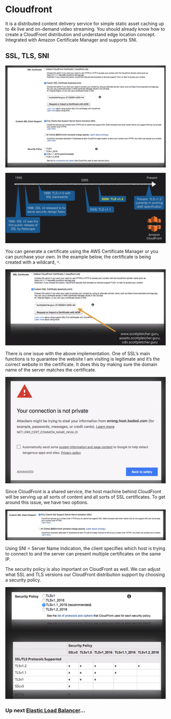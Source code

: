 # Cloudfront

It is a distributed content delivery service for simple static asset caching up to 4k live and on-demand video streaming. You should already know how to create a CloudFront distribution and understand edge location concept. Integrated with Amazon Certificate Manager and supports SNI.

## SSL, TLS, SNI

![CloudFront](../../assets/cloudfront.png)

![CloudFront](../../assets/cloudfront-timeline.png)

You can generate a certificate using the AWS Certificate Manager or you can purchase your own. In the example below, the certificate is being created with a wildcard, `*`.

![CloudFront](../../assets/cloudfront-cert.png)

There is one issue with the above implementation. One of SSL’s main functions is to guarantee the website I am visiting is legitimate and it’s the correct website in the certificate. It does this by making sure the domain name of the server matches the certificate. 

![CloudFront](../../assets/cloudfront-not-private.png)

Since CloudFront is a shared service, the host machine behind CloudFront will be serving up all sorts of content and all sorts of SSL certificates. To get around this issue, we have two options.

![CloudFront](../../assets/cloudfront-ssl.png)

Using SNI = Server Name Indication, the client specifies which host is trying to connect to and the server can present multiple certificates on the same IP.

The security policy is also important on CloudFront as well. We can adjust what SSL and TLS versions our CloudFront distribution support by choosing a security policy.

![CloudFront](../../assets/cloudfront-ssl-protocol.png)

### Up next [Elastic Load Balancer](../elastic-cloud-balancer/README.md)...
